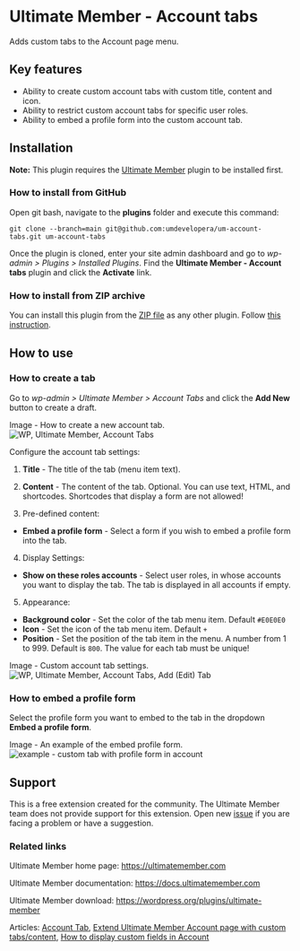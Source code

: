 # Ultimate Member - Account tabs

Adds custom tabs to the Account page menu.

## Key features
- Ability to create custom account tabs with custom title, content and icon.
- Ability to restrict custom account tabs for specific user roles.
- Ability to embed a profile form into the custom account tab.

## Installation

__Note:__ This plugin requires the [Ultimate Member](https://wordpress.org/plugins/ultimate-member/) plugin to be installed first.

### How to install from GitHub

Open git bash, navigate to the **plugins** folder and execute this command:

`git clone --branch=main git@github.com:umdevelopera/um-account-tabs.git um-account-tabs`

Once the plugin is cloned, enter your site admin dashboard and go to _wp-admin > Plugins > Installed Plugins_. Find the **Ultimate Member - Account tabs** plugin and click the **Activate** link.

### How to install from ZIP archive

You can install this plugin from the [ZIP file](https://drive.google.com/file/d/1N1j06ZPlyvOkOZWuxvp8XLLhjZPgCnfk/view?usp=sharing) as any other plugin. Follow [this instruction](https://wordpress.org/support/article/managing-plugins/#upload-via-wordpress-admin).

## How to use

### How to create a tab

Go to *wp-admin > Ultimate Member > Account Tabs* and click the **Add New** button to create a draft.

Image - How to create a new account tab.
![WP, Ultimate Member, Account Tabs](https://github.com/umdevelopera/um-account-tabs/assets/113178913/798283da-c8c7-489b-8cc6-19e1488e67fd)

Configure the account tab settings:

1) **Title** - The title of the tab (menu item text).

2) **Content** - The content of the tab. Optional. You can use text, HTML, and shortcodes. Shortcodes that display a form are not allowed!

3) Pre-defined content:
- **Embed a profile form** - Select a form if you wish to embed a profile form into the tab.

4) Display Settings:
- **Show on these roles accounts** - Select user roles, in whose accounts you want to display the tab. The tab is displayed in all accounts if empty.

5) Appearance:
- **Background color** - Set the color of the tab menu item. Default `#E0E0E0`
- **Icon** - Set the icon of the tab menu item. Default `+`
- **Position** - Set the position of the tab item in the menu. A number from 1 to 999. Default is `800`. The value for each tab must be unique!

Image - Custom account tab settings.
![WP, Ultimate Member, Account Tabs, Add (Edit) Tab](https://github.com/umdevelopera/um-account-tabs/assets/113178913/575d82bf-06b9-4cc9-979a-d14c045ef970)

### How to embed a profile form

Select the profile form you want to embed to the tab in the dropdown **Embed a profile form**.

Image - An example of the embed profile form.
![example - custom tab with profile form in account](https://github.com/umdevelopera/um-account-tabs/assets/113178913/f2cd04f5-1b72-470d-825d-628e1ca47d65)

## Support

This is a free extension created for the community. The Ultimate Member team does not provide support for this extension.
Open new [issue](https://github.com/umdevelopera/um-account-tabs/issues) if you are facing a problem or have a suggestion.

### Related links

Ultimate Member home page: https://ultimatemember.com

Ultimate Member documentation: https://docs.ultimatemember.com

Ultimate Member download: https://wordpress.org/plugins/ultimate-member

Articles: [Account Tab](https://docs.ultimatemember.com/article/40-account-tab), [Extend Ultimate Member Account page with custom tabs/content](https://docs.ultimatemember.com/article/65-extend-ultimate-member-account-page-with-custom-tabs-content), [How to display custom fields in Account](https://docs.ultimatemember.com/article/1504-how-to-display-custom-fields-in-account)
